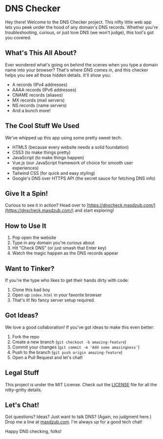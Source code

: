 # DNS Checker

Hey there! Welcome to the DNS Checker project. This nifty little web app lets you peek under the hood of any domain's DNS records. Whether you're troubleshooting, curious, or just love DNS (we won't judge), this tool's got you covered.

## What's This All About?

Ever wondered what's going on behind the scenes when you type a domain name into your browser? That's where DNS comes in, and this checker helps you see all those hidden details. It'll show you:

- A records (IPv4 addresses)
- AAAA records (IPv6 addresses)
- CNAME records (aliases)
- MX records (mail servers)
- NS records (name servers)
- And a bunch more!

## The Cool Stuff We Used

We've whipped up this app using some pretty sweet tech:

- HTML5 (because every website needs a solid foundation)
- CSS3 (to make things pretty)
- JavaScript (to make things happen)
- Vue.js (our JavaScript framework of choice for smooth user experiences)
- Tailwind CSS (for quick and easy styling)
- Google's DNS over HTTPS API (the secret sauce for fetching DNS info)

## Give It a Spin!

Curious to see it in action? Head over to [https://dnscheck.masdzub.com/](https://dnscheck.masdzub.com/) and start exploring!

## How to Use It

1. Pop open the website
2. Type in any domain you're curious about
3. Hit "Check DNS" (or just smash that Enter key)
4. Watch the magic happen as the DNS records appear

## Want to Tinker?

If you're the type who likes to get their hands dirty with code:

1. Clone this bad boy
2. Open up `index.html` in your favorite browser
3. That's it! No fancy server setup required.

## Got Ideas?

We love a good collaboration! If you've got ideas to make this even better:

1. Fork the repo
2. Create a new branch (`git checkout -b amazing-feature`)
3. Commit your changes (`git commit -m 'Add some amazingness'`)
4. Push to the branch (`git push origin amazing-feature`)
5. Open a Pull Request and let's chat!

## Legal Stuff

This project is under the MIT License. Check out the [LICENSE](LICENSE) file for all the nitty-gritty details.

## Let's Chat!

Got questions? Ideas? Just want to talk DNS? (Again, no judgment here.) Drop me a line at [masdzub.com](https://masdzub.com/). I'm always up for a good tech chat!

Happy DNS checking, folks!

